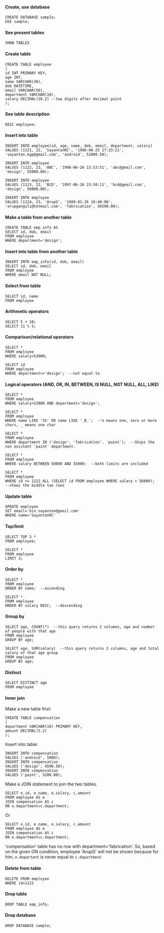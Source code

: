 #### Create, use database
```
CREATE DATABASE sample;  
USE sample;  
```
#### See present tables
```
SHOW TABLES
```
#### Create table
```
CREATE TABLE employee  
(  
id INT PRIMARY KEY,  
age INT,
name VARCHAR(30),  
dob DATETIME,  
email VARCHAR(50),  
department VARCHAR(10),  
salary DECIMAL(10.2) --two digits after decimal point  
);  
```
#### See table description
```
DESC employee;
```
#### Insert into table
```
INSERT INTO employee(id, age, name, dob, email, department, salary)  
VALUES (1121, 22, 'SayantanRC', '1996-06-25 17:33:21', 'sayantan.kgp@gmail.com', 'android', 52000.50);  
```
```
INSERT INTO employee  
VALUES (1122, 23, 'ABC', '1996-06-26 15:53:51', 'abc@gmail.com', 'design', 55000.00);  
```
```
INSERT INTO employee  
VALUES (1123, 22, 'BCD', '1997-06-26 15:50:11', 'bcd@gmail.com', 'design', 50000.00);  
```
```
INSERT INTO employee  
VALUES (1124, 23, 'ArupG', '1989-01-26 10:40:00', 'arupganguli@hotmail.com', 'fabrication', 56500.00);  
```
#### Make a table from another table
```
CREATE TABLE emp_info AS  
SELECT id, dob, email  
FROM employee  
WHERE department='design';  
```
#### Insert into table from another table
```
INSERT INTO emp_info(id, dob, email)  
SELECT id, dob, email  
FROM employee  
WHERE email NOT NULL;
```
#### Select from table
```
SELECT id, name  
FROM employee  
```
#### Arithmetic operators
```
SELECT 5 + 10;  
SELECT 11 % 5;  
```
#### Comparison/relational operators
```
SELECT *  
FROM employee  
WHERE salary>53000;  
```
```
SELECT id  
FROM employee  
WHERE department<>'design';  --not equal to
```
#### Logical operators (AND, OR, IN, BETWEEN, IS NULL, NOT NULL, ALL, LIKE)
```
SELECT *  
FROM employee  
WHERE salary>53000 AND department='design';  
```
```
SELECT *  
FROM employee  
WHERE name LIKE 'S%' OR name LIKE '_B_';  --% means one, zero or more chars, _ means one char  
```
```
SELECT *  
FROM employee  
WHERE dapartment IN ('design', 'fabrication', 'paint');  --Skips the non existent 'paint' department.
```
```
SELECT *  
FROM employee  
WHERE salary BETWEEN 50000 AND 55000;  --both limits are included
```
```
SELECT *  
FROM employee  
WHERE id >= 1122 ALL (SELECT id FROM employee WHERE salary < 56000);  --shows the middle two rows  
```
#### Update table
```
UPDATE employee  
SET email='bin.sayantan@gmail.com'  
WHERE name='SayantanRC'  
```
#### Top/limit
```
SELECT TOP 3 *  
FROM employee;
```
```
SELECT *  
FROM employee  
LIMIT 3;
```
#### Order by
```
SELECT *  
FROM employee  
ORDER BY name;  --ascending
```
```
SELECT *  
FROM employee  
ORDER BY salary DESC;  --descending
```
#### Group by
```
SELECT age, COUNT(*)  --this query returns 2 columns, age and number of people with that age
FROM employee  
GROUP BY age;  
```
```
SELECT age, SUM(salary)  --this query returns 2 columns, age and total salary of that age group
FROM employee  
GROUP BY age;  
```
#### Distinct
```
SELECT DISTINCT age  
FROM employee  
```
#### Inner join
Make a new table first:
```
CREATE TABLE compensation  
(  
department VARCHAR(10) PRIMARY KEY,  
amount DECIMAL(5.2)  
);
```
Insert into table:
```
INSERT INTO compensation  
VALUES ('android', 5000);  
INSERT INTO compensation  
VALUES ('design', 4500.50);  
INSERT INTO compensation  
VALUES ('paint', 5200.00);  
```
Make a JOIN statement to join the two tables.
```
SELECT e.id, e.name, e.salary, c.amount  
FROM employee AS e  
JOIN compensation AS c  
ON e.department=c.department;  
```
Or
```
SELECT e.id, e.name, e.salary, c.amount  
FROM employee AS e  
JOIN compensation AS c  
ON e.department=c.department;  
```
'compensation' table has no row with department='fabrication'. So, based on the given ON condition, employee 'ArupG' will not be shown because for him, `e.departent` is never equal to `c.department`.  
#### Delete from table
```
DELETE FROM employee  
WHERE id=1123  
```
#### Drop table
```
DROP TABLE emp_info;
```
#### Drop database
```
DROP DATABASE sample;  
```
